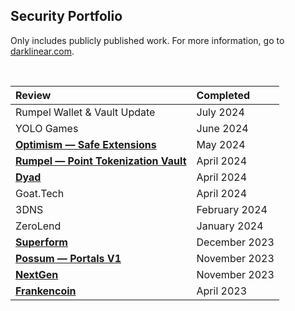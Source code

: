 ## Security Portfolio

Only includes publicly published work. For more information, go to [darklinear.com](https://darklinear.com).

<br>


<center>

| Review   | Completed      |
| :-------- | :----------    |
| Rumpel Wallet & Vault Update | July 2024 |
| YOLO Games | June 2024 |
| [**Optimism — Safe Extensions**](https://github.com/ethanbennett/portfolio/blob/main/reports/Optimism-Darklinear-Security-Review.pdf) | May 2024 |
| [**Rumpel — Point Tokenization Vault**](https://github.com/ethanbennett/portfolio/blob/main/reports/Rumpel-Darklinear-Security-Review.pdf) | April 2024 |
| [**Dyad**](https://github.com/ethanbennett/portfolio/blob/main/reports/Dyad-Darklinear-Security-Review.pdf) | April 2024 |
| Goat.Tech | April 2024 |
| 3DNS | February 2024 |
| ZeroLend | January 2024 |
| [**Superform**](https://github.com/ethanbennett/portfolio/blob/main/reports/Superform-Darklinear-Security-Review.pdf)  | December 2023  |
| [**Possum — Portals V1**](https://github.com/ethanbennett/portfolio/blob/main/reports/Possum-V1-Darklinear-Security-Review.pdf) | November 2023 |
| [**NextGen**](https://github.com/ethanbennett/portfolio/blob/main/reports/NextGen-Darklinear-Security-Review.pdf) | November 2023 |
| [**Frankencoin**](https://github.com/ethanbennett/portfolio/blob/main/reports/Frankencoin-Darklinear-Security-Review.pdf) | April 2023 |

</center>
